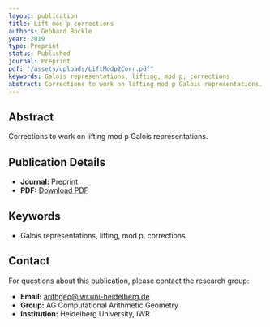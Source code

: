```yaml
---
layout: publication
title: Lift mod p corrections
authors: Gebhard Böckle
year: 2019
type: Preprint
status: Published
journal: Preprint
pdf: "/assets/uploads/LiftModp2Corr.pdf"
keywords: Galois representations, lifting, mod p, corrections
abstract: Corrections to work on lifting mod p Galois representations.
---
```

## Abstract

Corrections to work on lifting mod p Galois representations.

## Publication Details

- **Journal:** Preprint
- **PDF:** [Download PDF](/assets/uploads/LiftModp2Corr.pdf)

## Keywords

- Galois representations, lifting, mod p, corrections


## Contact

For questions about this publication, please contact the research group:
- **Email:** arithgeo@iwr.uni-heidelberg.de
- **Group:** AG Computational Arithmetic Geometry
- **Institution:** Heidelberg University, IWR